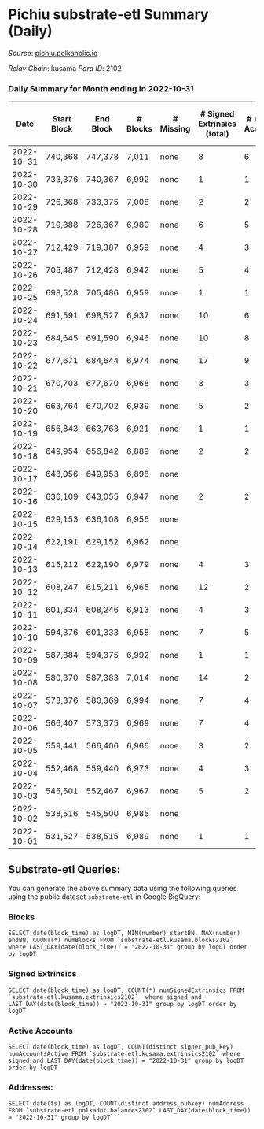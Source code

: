 # Pichiu substrate-etl Summary (Daily)

_Source_: [pichiu.polkaholic.io](https://pichiu.polkaholic.io)

*Relay Chain*: kusama
*Para ID*: 2102



### Daily Summary for Month ending in 2022-10-31


| Date | Start Block | End Block | # Blocks | # Missing | # Signed Extrinsics (total) | # Active Accounts | # Addresses with Balances | # Events | # Transfers | # XCM Transfers In | # XCM Transfers Out |
| ---- | ----------- | --------- | -------- | --------- | --------------------------- | ----------------- | ------------------------- | -------- | ----------- | ------------------ | ------------------- |
| 2022-10-31 | 740,368 | 747,378 | 7,011 | none  | 8 | 6 | 1,109 | 14,061 | 2  |   |   |
| 2022-10-30 | 733,376 | 740,367 | 6,992 | none  | 1 | 1 | 1,107 | 13,992 |   |   |   |
| 2022-10-29 | 726,368 | 733,375 | 7,008 | none  | 2 | 2 |  | 14,028 |   |   |   |
| 2022-10-28 | 719,388 | 726,367 | 6,980 | none  | 6 | 5 | 1,107 | 13,990 | 1  |   |   |
| 2022-10-27 | 712,429 | 719,387 | 6,959 | none  | 4 | 3 |  | 13,940 | 3  |   |   |
| 2022-10-26 | 705,487 | 712,428 | 6,942 | none  | 5 | 4 | 1,105 | 13,914 | 2  |   |   |
| 2022-10-25 | 698,528 | 705,486 | 6,959 | none  | 1 | 1 |  | 13,925 | 1  |   |   |
| 2022-10-24 | 691,591 | 698,527 | 6,937 | none  | 10 | 6 |  | 13,928 | 6  |   |   |
| 2022-10-23 | 684,645 | 691,590 | 6,946 | none  | 10 | 8 | 1,099 | 13,942 | 3  |   |   |
| 2022-10-22 | 677,671 | 684,644 | 6,974 | none  | 17 | 9 | 1,097 | 15,856 | 489  |   |   |
| 2022-10-21 | 670,703 | 677,670 | 6,968 | none  | 3 | 3 | 661 | 13,952 |   |   |   |
| 2022-10-20 | 663,764 | 670,702 | 6,939 | none  | 5 | 2 |  | 13,908 | 1  | 2  |   |
| 2022-10-19 | 656,843 | 663,763 | 6,921 | none  | 1 | 1 | 661 | 13,852 |   |   |   |
| 2022-10-18 | 649,954 | 656,842 | 6,889 | none  | 2 | 2 |  | 13,791 |   |   |   |
| 2022-10-17 | 643,056 | 649,953 | 6,898 | none  |  |  |  | 13,800 |   |   |   |
| 2022-10-16 | 636,109 | 643,055 | 6,947 | none  | 2 | 2 | 661 | 13,906 |   |   |   |
| 2022-10-15 | 629,153 | 636,108 | 6,956 | none  |  |  |  | 13,916 |   |   |   |
| 2022-10-14 | 622,191 | 629,152 | 6,962 | none  |  |  | 661 | 13,928 |   |   |   |
| 2022-10-13 | 615,212 | 622,190 | 6,979 | none  | 4 | 3 | 661 | 13,980 | 1  |   |   |
| 2022-10-12 | 608,247 | 615,211 | 6,965 | none  | 12 | 2 | 660 | 13,974 |   |   |   |
| 2022-10-11 | 601,334 | 608,246 | 6,913 | none  | 4 | 3 | 660 | 13,847 |   |   |   |
| 2022-10-10 | 594,376 | 601,333 | 6,958 | none  | 7 | 5 | 660 | 13,950 | 1  |   |   |
| 2022-10-09 | 587,384 | 594,375 | 6,992 | none  | 1 | 1 | 660 | 13,992 |   |   |   |
| 2022-10-08 | 580,370 | 587,383 | 7,014 | none  | 14 | 2 | 660 | 14,081 |   |   |   |
| 2022-10-07 | 573,376 | 580,369 | 6,994 | none  | 7 | 4 | 660 | 14,020 |   |   |   |
| 2022-10-06 | 566,407 | 573,375 | 6,969 | none  | 7 | 4 | 660 | 13,970 |   |   |   |
| 2022-10-05 | 559,441 | 566,406 | 6,966 | none  | 3 | 2 | 660 | 13,953 |   |   |   |
| 2022-10-04 | 552,468 | 559,440 | 6,973 | none  | 4 | 3 |  | 13,970 | 1  |   |   |
| 2022-10-03 | 545,501 | 552,467 | 6,967 | none  | 5 | 2 |  | 13,961 |   |   |   |
| 2022-10-02 | 538,516 | 545,500 | 6,985 | none  |  |  |  | 13,974 |   |   |   |
| 2022-10-01 | 531,527 | 538,515 | 6,989 | none  | 1 | 1 |  | 13,986 |   |   |   |

## Substrate-etl Queries:
You can generate the above summary data using the following queries using the public dataset `substrate-etl` in Google BigQuery:


### Blocks
```
SELECT date(block_time) as logDT, MIN(number) startBN, MAX(number) endBN, COUNT(*) numBlocks FROM `substrate-etl.kusama.blocks2102`  where LAST_DAY(date(block_time)) = "2022-10-31" group by logDT order by logDT
```


### Signed Extrinsics
```
SELECT date(block_time) as logDT, COUNT(*) numSignedExtrinsics FROM `substrate-etl.kusama.extrinsics2102`  where signed and LAST_DAY(date(block_time)) = "2022-10-31" group by logDT order by logDT
```


### Active Accounts
```
SELECT date(block_time) as logDT, COUNT(distinct signer_pub_key) numAccountsActive FROM `substrate-etl.kusama.extrinsics2102` where signed and LAST_DAY(date(block_time)) = "2022-10-31" group by logDT order by logDT
```


### Addresses:
```
SELECT date(ts) as logDT, COUNT(distinct address_pubkey) numAddress FROM `substrate-etl.polkadot.balances2102` LAST_DAY(date(block_time)) = "2022-10-31" group by logDT```

